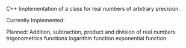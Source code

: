 C++ Implementation of a class for real numbers of arbitrary precision.

Currently Implemented:

Planned:
Addition, subtraction, product and division of real numbers
trigonometrics functions
logarithm function
exponential function
